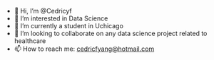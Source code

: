 - 👋 Hi, I’m @Cedricyf
- 👀 I’m interested in Data Science
- 🌱 I’m currently a student in Uchicago
- 💞️ I’m looking to collaborate on any data science project related to healthcare
- 📫 How to reach me: cedricfyang@hotmail.com

<!---
Cedricyf/Cedricyf is a ✨ special ✨ repository because its `README.md` (this file) appears on your GitHub profile.
You can click the Preview link to take a look at your changes.
--->
